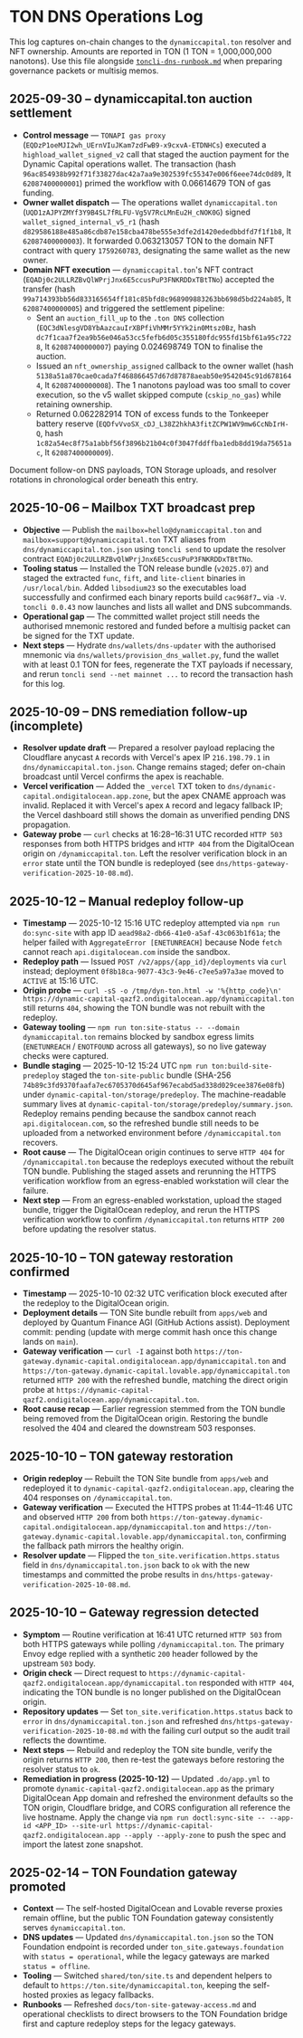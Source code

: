 # TON DNS Operations Log

This log captures on-chain changes to the `dynamiccapital.ton` resolver and NFT
ownership. Amounts are reported in TON (1 TON = 1,000,000,000 nanotons). Use
this file alongside [`toncli-dns-runbook.md`](./toncli-dns-runbook.md) when
preparing governance packets or multisig memos.

## 2025-09-30 – dynamiccapital.ton auction settlement

- **Control message** — `TONAPI gas proxy` (`EQDzP1oeMJI2wh_UErnVIuJKam7zdFwB9-x9cxvA-ETDNHCs`)
  executed a `highload_wallet_signed_v2` call that staged the auction payment for
  the Dynamic Capital operations wallet. The transaction (hash
  `96ac854938b992f71f33827dac42a7aa9e302539fc55347e006f6eee74dc0d89`, lt
  `62087400000001`) primed the workflow with 0.06614679 TON of gas funding.
- **Owner wallet dispatch** — The operations wallet `dynamiccapital.ton`
  (`UQD1zAJPYZMYf3Y9B4SL7fRLFU-Vg5V7RcLMnEu2H_cNOK0G`) signed
  `wallet_signed_internal_v5_r1` (hash `d829586188e485a86cdb87e158cba478be555e3dfe2d1420ededbbdfd7f1f1b8`,
  lt `62087400000003`). It forwarded 0.063213057 TON to the domain NFT contract
  with query `1759260783`, designating the same wallet as the new owner.
- **Domain NFT execution** — `dynamiccapital.ton`'s NFT contract
  (`EQADj0c2ULLRZBvQlWPrjJnx6E5ccusPuP3FNKRDDxTBtTNo`) accepted the transfer
  (hash `99a714393bb56d833165654ff181c85bfd8c968909883263bb698d5bd224ab85`, lt
  `62087400000005`) and triggered the settlement pipeline:
  - Sent an `auction_fill_up` to the `.ton DNS` collection (`EQC3dNlesgVD8YbAazcauIrXBPfiVhMMr5YYk2in0Mtsz0Bz`,
    hash `dc7f1caa7f2ea9b56e046a53cc5fefb6d05c355180fdc955fd15bf61a95c7228`, lt
    `62087400000007`) paying 0.024698749 TON to finalise the auction.
  - Issued an `nft_ownership_assigned` callback to the owner wallet (hash
    `5138a51a870cae0cada7f468866457d67d87878aeab50e9542045c91d6781644`, lt
    `62087400000008`). The 1 nanotons payload was too small to cover execution,
    so the v5 wallet skipped compute (`cskip_no_gas`) while retaining ownership.
  - Returned 0.062282914 TON of excess funds to the Tonkeeper battery reserve
    (`EQDfvVvoSX_cDJ_L38Z2hkhA3fitZCPW1WV9mw6CcNbIrH-Q`, hash
    `1c82a54ec8f75a1abbf56f3896b21b04c0f3047fddffba1edb8dd19da75651ac`, lt
    `62087400000009`).

Document follow-on DNS payloads, TON Storage uploads, and resolver rotations in
chronological order beneath this entry.

## 2025-10-06 – Mailbox TXT broadcast prep

- **Objective** — Publish the `mailbox=hello@dynamiccapital.ton` and
  `mailbox=support@dynamiccapital.ton` TXT aliases from
  `dns/dynamiccapital.ton.json` using `toncli send` to update the resolver
  contract `EQADj0c2ULLRZBvQlWPrjJnx6E5ccusPuP3FNKRDDxTBtTNo`.
- **Tooling status** — Installed the TON release bundle (`v2025.07`) and staged
  the extracted `func`, `fift`, and `lite-client` binaries in `/usr/local/bin`.
  Added `libsodium23` so the executables load successfully and confirmed each
  binary reports build `cac968f7…` via `-V`. `toncli 0.0.43` now launches and
  lists all wallet and DNS subcommands.
- **Operational gap** — The committed wallet project still needs the authorised
  mnemonic restored and funded before a multisig packet can be signed for the
  TXT update.
- **Next steps** — Hydrate `dns/wallets/dns-updater` with the authorised
  mnemonic via `dns/wallets/provision_dns_wallet.py`, fund the wallet with at
  least 0.1 TON for fees, regenerate the TXT payloads if necessary, and rerun
  `toncli send --net mainnet ...` to record the transaction hash for this log.

## 2025-10-09 – DNS remediation follow-up (incomplete)

- **Resolver update draft** — Prepared a resolver payload replacing the
  Cloudflare anycast `A` records with Vercel's apex IP `216.198.79.1` in
  `dns/dynamiccapital.ton.json`. Change remains staged; defer on-chain
  broadcast until Vercel confirms the apex is reachable.
- **Vercel verification** — Added the `_vercel` TXT token to
  `dns/dynamic-capital.ondigitalocean.app.zone`, but the apex CNAME approach was
  invalid. Replaced it with Vercel's apex `A` record and legacy fallback IP; the
  Vercel dashboard still shows the domain as unverified pending DNS propagation.
- **Gateway probe** — `curl` checks at 16:28–16:31 UTC recorded `HTTP 503`
  responses from both HTTPS bridges and `HTTP 404` from the DigitalOcean origin
  on `/dynamiccapital.ton`. Left the resolver verification block in an `error`
  state until the TON bundle is redeployed (see
  `dns/https-gateway-verification-2025-10-08.md`).

## 2025-10-12 – Manual redeploy follow-up

- **Timestamp** — 2025-10-12 15:16 UTC redeploy attempted via `npm run do:sync-site` with app ID
  `aead98a2-db66-41e0-a5af-43c063b1f61a`; the helper failed with `AggregateError [ENETUNREACH]`
  because Node `fetch` cannot reach `api.digitalocean.com` inside the sandbox.
- **Redeploy path** — Issued `POST /v2/apps/{app_id}/deployments` via `curl` instead; deployment
  `0f8b18ca-9077-43c3-9e46-c7ee5a97a3ae` moved to `ACTIVE` at 15:16 UTC.
- **Origin probe** — `curl -sS -o /tmp/dyn-ton.html -w '%{http_code}\n' https://dynamic-capital-qazf2.ondigitalocean.app/dynamiccapital.ton`
  still returns `404`, showing the TON bundle was not rebuilt with the redeploy.
- **Gateway tooling** — `npm run ton:site-status -- --domain dynamiccapital.ton` remains blocked by
  sandbox egress limits (`ENETUNREACH` / `ENOTFOUND` across all gateways), so no live gateway checks
  were captured.
- **Bundle staging** — 2025-10-12 15:24 UTC `npm run ton:build-site-predeploy` staged the `ton-site-public`
  bundle (SHA-256 `74b89c3fd9370faafa7ec6705370d645af967ecabd5ad338d029cee3876e08fb`) under
  `dynamic-capital-ton/storage/predeploy`. The machine-readable summary lives at
  `dynamic-capital-ton/storage/predeploy/summary.json`. Redeploy remains pending because the sandbox
  cannot reach `api.digitalocean.com`, so the refreshed bundle still needs to be uploaded from a networked
  environment before `/dynamiccapital.ton` recovers.
- **Root cause** — The DigitalOcean origin continues to serve `HTTP 404` for `/dynamiccapital.ton`
  because the redeploys executed without the rebuilt TON bundle. Publishing the staged assets and rerunning
  the HTTPS verification workflow from an egress-enabled workstation will clear the failure.
- **Next step** — From an egress-enabled workstation, upload the staged bundle, trigger the DigitalOcean redeploy,
  and rerun the HTTPS verification workflow to confirm `/dynamiccapital.ton` returns `HTTP 200` before updating the resolver status.

## 2025-10-10 – TON gateway restoration confirmed

- **Timestamp** — 2025-10-10 02:32 UTC verification block executed after the
  redeploy to the DigitalOcean origin.
- **Deployment details** — TON Site bundle rebuilt from `apps/web` and deployed
  by Quantum Finance AGI (GitHub Actions assist). Deployment commit: pending
  (update with merge commit hash once this change lands on `main`).
- **Gateway verification** — `curl -I` against both
  `https://ton-gateway.dynamic-capital.ondigitalocean.app/dynamiccapital.ton`
  and `https://ton-gateway.dynamic-capital.lovable.app/dynamiccapital.ton`
  returned `HTTP 200` with the refreshed bundle, matching the direct origin
  probe at `https://dynamic-capital-qazf2.ondigitalocean.app/dynamiccapital.ton`.
- **Root cause recap** — Earlier regression stemmed from the TON bundle being
  removed from the DigitalOcean origin. Restoring the bundle resolved the 404
  and cleared the downstream 503 responses.

## 2025-10-10 – TON gateway restoration

- **Origin redeploy** — Rebuilt the TON Site bundle from `apps/web` and
  redeployed it to `dynamic-capital-qazf2.ondigitalocean.app`, clearing the 404
  responses on `/dynamiccapital.ton`.
- **Gateway verification** — Executed the HTTPS probes at 11:44–11:46 UTC and
  observed `HTTP 200` from both
  `https://ton-gateway.dynamic-capital.ondigitalocean.app/dynamiccapital.ton`
  and `https://ton-gateway.dynamic-capital.lovable.app/dynamiccapital.ton`,
  confirming the fallback path mirrors the healthy origin.
- **Resolver update** — Flipped the `ton_site.verification.https.status` field
  in `dns/dynamiccapital.ton.json` back to `ok` with the new timestamps and
  committed the probe results in
  `dns/https-gateway-verification-2025-10-08.md`.

## 2025-10-10 – Gateway regression detected

- **Symptom** — Routine verification at 16:41 UTC returned `HTTP 503` from both
  HTTPS gateways while polling `/dynamiccapital.ton`. The primary Envoy edge
  replied with a synthetic `200` header followed by the upstream `503` body.
- **Origin check** — Direct request to
  `https://dynamic-capital-qazf2.ondigitalocean.app/dynamiccapital.ton`
  responded with `HTTP 404`, indicating the TON bundle is no longer published on
  the DigitalOcean origin.
- **Repository updates** — Set `ton_site.verification.https.status` back to
  `error` in `dns/dynamiccapital.ton.json` and refreshed
  `dns/https-gateway-verification-2025-10-08.md` with the failing curl output so
  the audit trail reflects the downtime.
- **Next steps** — Rebuild and redeploy the TON site bundle, verify the origin
  returns `HTTP 200`, then re-test the gateways before restoring the resolver
  status to `ok`.
- **Remediation in progress (2025-10-12)** — Updated `.do/app.yml` to promote
  `dynamic-capital-qazf2.ondigitalocean.app` as the primary DigitalOcean App
  domain and refreshed the environment defaults so the TON origin, Cloudflare
  bridge, and CORS configuration all reference the live hostname. Apply the
  change via `npm run doctl:sync-site -- --app-id <APP_ID> --site-url
  https://dynamic-capital-qazf2.ondigitalocean.app --apply --apply-zone` to push
  the spec and import the latest zone snapshot.

## 2025-02-14 – TON Foundation gateway promoted

- **Context** — The self-hosted DigitalOcean and Lovable reverse proxies remain
  offline, but the public TON Foundation gateway consistently serves
  `dynamiccapital.ton`.
- **DNS updates** — Updated `dns/dynamiccapital.ton.json` so the TON Foundation
  endpoint is recorded under `ton_site.gateways.foundation` with `status =
  operational`, while the legacy gateways are marked `status = offline`.
- **Tooling** — Switched `shared/ton/site.ts` and dependent helpers to default to
  `https://ton.site/dynamiccapital.ton`, keeping the self-hosted proxies as
  legacy fallbacks.
- **Runbooks** — Refreshed `docs/ton-site-gateway-access.md` and operational
  checklists to direct browsers to the TON Foundation bridge first and capture
  redeploy steps for the legacy gateways.
